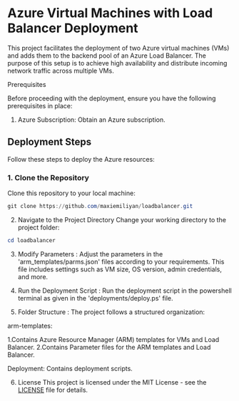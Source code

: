  # Azure Virtual Machines with Load Balancer Deployment

This project facilitates the deployment of two Azure virtual machines (VMs) and adds them to the backend pool of an Azure Load Balancer. The purpose of this setup is to achieve high availability and distribute incoming network traffic across multiple VMs.

 Prerequisites

Before proceeding with the deployment, ensure you have the following prerequisites in place:

1. Azure Subscription: Obtain an Azure subscription.

## Deployment Steps

Follow these steps to deploy the Azure resources:

### 1. Clone the Repository

Clone this repository to your local machine:

```powershell
git clone https://github.com/maxiemiliyan/loadbalancer.git
```

2. Navigate to the Project Directory
Change your working directory to the project folder:
```powershell
cd loadbalancer
```

3. Modify Parameters :
Adjust the parameters in the 'arm_templates/parms.json' files according to your requirements. This file includes settings such as VM size, OS version, admin credentials, and more.

4. Run the Deployment Script :
Run the deployment script in the powershell terminal as given in the 'deployments/deploy.ps' file.

5. Folder Structure :
The project follows a structured organization:

arm-templates:

1.Contains Azure Resource Manager (ARM) templates for VMs and Load Balancer.
2.Contains Parameter files for the ARM templates and Load Balancer.

Deployment: 
Contains deployment scripts.

6. License
This project is licensed under the MIT License - see the [LICENSE](LICENSE) file for details.















